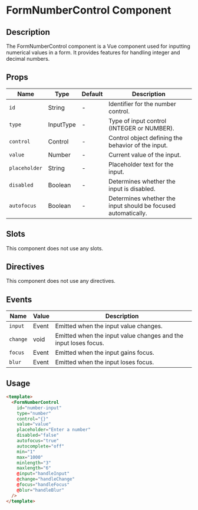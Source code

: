 # FormNumberControl Component

## Description

The FormNumberControl component is a Vue component used for inputting numerical values in a form.
It provides features for handling integer and decimal numbers.

## Props

| Name | Type | Default | Description |
| ---- | ---- | ------- | ----------- |
| `id` | String | - | Identifier for the number control. |
| `type` | InputType | - | Type of input control (INTEGER or NUMBER). |
| `control` | Control | - | Control object defining the behavior of the input. |
| `value` | Number | - | Current value of the input. |
| `placeholder` | String | - | Placeholder text for the input. |
| `disabled` | Boolean | - | Determines whether the input is disabled. |
| `autofocus` | Boolean | - | Determines whether the input should be focused automatically. |

## Slots

This component does not use any slots.

## Directives

This component does not use any directives.

## Events

| Name | Value | Description |
| ---- | ----- | ----------- |
| `input` | Event | Emitted when the input value changes. |
| `change` | void | Emitted when the input value changes and the input loses focus. |
| `focus` | Event | Emitted when the input gains focus. |
| `blur` | Event | Emitted when the input loses focus. |

## Usage

```html
<template>
  <FormNumberControl
    id="number-input"
    type="number"
    control="{}"
    value="value"
    placeholder="Enter a number"
    disabled="false"
    autofocus="true"
    autocomplete="off"
    min="1"
    max="1000"
    minlength="3"
    maxlength="6"
    @input="handleInput"
    @change="handleChange"
    @focus="handleFocus"
    @blur="handleBlur"
  />
</template>
```
